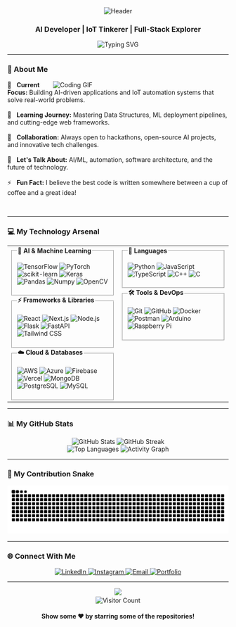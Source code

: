 <div align="center">
  <img src="https://capsule-render.vercel.app/api?type=waving&color=gradient&customColorList=12&height=280&section=header&text=Hello,%20I'm%20Nitesh%20✨&fontSize=80&fontAlignY=35&animation=twinkling&fontColor=fff" alt="Header"/>
</div>

<div align="center">
  <h3><b>AI Developer | IoT Tinkerer | Full-Stack Explorer</b></h3>
  <img src="https://readme-typing-svg.demolab.com?font=Fira+Code&size=22&duration=3000&pause=1000&color=36BCF7&center=true&vCenter=true&multiline=true&width=600&height=100&lines=Building+AI-driven+applications;Crafting+IoT+automation+systems;Exploring+the+frontiers+of+tech" alt="Typing SVG" />
</div>

---

### 🚀 About Me
<img align="right" alt="Coding GIF" width="400" src="https://media.giphy.com/media/qgQUggAC3Pfv687qPC/giphy.gif">

<p>
  🔭 &nbsp; <b>Current Focus:</b> Building AI-driven applications and IoT automation systems that solve real-world problems.
  <br><br>
  🌱 &nbsp; <b>Learning Journey:</b> Mastering Data Structures, ML deployment pipelines, and cutting-edge web frameworks.
  <br><br>
  👯 &nbsp; <b>Collaboration:</b> Always open to hackathons, open-source AI projects, and innovative tech challenges.
  <br><br>
  💬 &nbsp; <b>Let's Talk About:</b> AI/ML, automation, software architecture, and the future of technology.
  <br><br>
  ⚡ &nbsp; <b>Fun Fact:</b> I believe the best code is written somewhere between a cup of coffee and a great idea!
</p>
<br clear="right"/>

---

### 💻 My Technology Arsenal

<table width="100%">
  <tr>
    <td valign="top" width="50%">
      <fieldset>
        <legend><strong>🤖 AI & Machine Learning</strong></legend>
        <p>
          <img src="https://img.shields.io/badge/TensorFlow-%23FF6F00.svg?style=for-the-badge&logo=TensorFlow&logoColor=white" alt="TensorFlow"/>
          <img src="https://img.shields.io/badge/PyTorch-%23EE4C2C.svg?style=for-the-badge&logo=PyTorch&logoColor=white" alt="PyTorch"/>
          <img src="https://img.shields.io/badge/scikit--learn-%23F7931E.svg?style=for-the-badge&logo=scikit-learn&logoColor=white" alt="scikit-learn"/>
          <img src="https://img.shields.io/badge/Keras-%23D00000.svg?style=for-the-badge&logo=Keras&logoColor=white" alt="Keras"/>
          <img src="https://img.shields.io/badge/Pandas-%23150458.svg?style=for-the-badge&logo=pandas&logoColor=white" alt="Pandas"/>
          <img src="https://img.shields.io/badge/Numpy-%23013243.svg?style=for-the-badge&logo=numpy&logoColor=white" alt="Numpy"/>
          <img src="https://img.shields.io/badge/OpenCV-%235C3EE8.svg?style=for-the-badge&logo=opencv&logoColor=white" alt="OpenCV"/>
        </p>
      </fieldset>
      <fieldset>
        <legend><strong>⚡ Frameworks & Libraries</strong></legend>
        <p>
          <img src="https://img.shields.io/badge/React-%2320232a.svg?style=for-the-badge&logo=react&logoColor=%2361DAFB" alt="React"/>
          <img src="https://img.shields.io/badge/Next.js-000000?style=for-the-badge&logo=nextdotjs&logoColor=white" alt="Next.js"/>
          <img src="https://img.shields.io/badge/Node.js-339933?style=for-the-badge&logo=nodedotjs&logoColor=white" alt="Node.js"/>
          <img src="https://img.shields.io/badge/Flask-000000?style=for-the-badge&logo=flask&logoColor=white" alt="Flask"/>
          <img src="https://img.shields.io/badge/FastAPI-005571?style=for-the-badge&logo=fastapi" alt="FastAPI"/>
          <img src="https://img.shields.io/badge/Tailwind_CSS-38B2AC?style=for-the-badge&logo=tailwind-css&logoColor=white" alt="Tailwind CSS"/>
        </p>
      </fieldset>
       <fieldset>
        <legend><strong>☁️ Cloud & Databases</strong></legend>
        <p>
          <img src="https://img.shields.io/badge/Amazon_AWS-FF9900?style=for-the-badge&logo=amazonaws&logoColor=white" alt="AWS"/>
          <img src="https://img.shields.io/badge/Microsoft_Azure-0078D4?style=for-the-badge&logo=microsoft-azure&logoColor=white" alt="Azure"/>
          <img src="https://img.shields.io/badge/Firebase-FFCA28?style=for-the-badge&logo=firebase&logoColor=black" alt="Firebase"/>
          <img src="https://img.shields.io/badge/Vercel-000000?style=for-the-badge&logo=vercel&logoColor=white" alt="Vercel"/>
          <img src="https://img.shields.io/badge/MongoDB-4EA94B?style=for-the-badge&logo=mongodb&logoColor=white" alt="MongoDB"/>
          <img src="https://img.shields.io/badge/PostgreSQL-316192?style=for-the-badge&logo=postgresql&logoColor=white" alt="PostgreSQL"/>
          <img src="https://img.shields.io/badge/MySQL-4479A1?style=for-the-badge&logo=mysql&logoColor=white" alt="MySQL"/>
        </p>
      </fieldset>
    </td>
    <td valign="top" width="50%">
      <fieldset>
        <legend><strong>🚀 Languages</strong></legend>
        <p>
          <img src="https://img.shields.io/badge/Python-3776AB?style=for-the-badge&logo=python&logoColor=white" alt="Python"/>
          <img src="https://img.shields.io/badge/JavaScript-F7DF1E?style=for-the-badge&logo=javascript&logoColor=black" alt="JavaScript"/>
          <img src="https://img.shields.io/badge/TypeScript-007ACC?style=for-the-badge&logo=typescript&logoColor=white" alt="TypeScript"/>
          <img src="https://img.shields.io/badge/C%2B%2B-00599C?style=for-the-badge&logo=cplusplus&logoColor=white" alt="C++"/>
          <img src="https://img.shields.io/badge/C-00599C?style=for-the-badge&logo=c&logoColor=white" alt="C"/>
        </p>
      </fieldset>
      <fieldset>
        <legend><strong>🛠️ Tools & DevOps</strong></legend>
        <p>
          <img src="https://img.shields.io/badge/Git-F05033?style=for-the-badge&logo=git&logoColor=white" alt="Git"/>
          <img src="https://img.shields.io/badge/GitHub-100000?style=for-the-badge&logo=github&logoColor=white" alt="GitHub"/>
          <img src="https://img.shields.io/badge/Docker-2496ED?style=for-the-badge&logo=docker&logoColor=white" alt="Docker"/>
          <img src="https://img.shields.io/badge/Postman-FF6C37?style=for-the-badge&logo=postman&logoColor=white" alt="Postman"/>
          <img src="https://img.shields.io/badge/Arduino-00979D?style=for-the-badge&logo=Arduino&logoColor=white" alt="Arduino"/>
          <img src="https://img.shields.io/badge/Raspberry%20Pi-A22846?style=for-the-badge&logo=Raspberry-Pi&logoColor=white" alt="Raspberry Pi"/>
        </p>
      </fieldset>
    </td>
  </tr>
</table>

---

### 📊 My GitHub Stats

<div align="center">
  <img src="https://github-readme-stats.vercel.app/api?username=Nitesh-Badgujar-28906&theme=tokyonight&hide_border=true&include_all_commits=true&count_private=true&show_icons=true&rank_icon=github" alt="GitHub Stats" height="192px"/>
  <img src="https://nirzak-streak-stats.vercel.app/?user=Nitesh-Badgujar-28906&theme=tokyonight&hide_border=true" alt="GitHub Streak" height="192px"/>
  <br>
  <img src="https://github-readme-stats.vercel.app/api/top-langs/?username=Nitesh-Badgujar-28906&theme=tokyonight&hide_border=true&include_all_commits=true&count_private=true&layout=compact&langs_count=8" alt="Top Languages" height="192px"/>
  <img src="https://github-readme-activity-graph.vercel.app/graph?username=Nitesh-Badgujar-28906&theme=tokyo-night&hide_border=true&custom_title=Contribution%20Graph" alt="Activity Graph" height="192px"/>
</div>

---

### 🐍 My Contribution Snake

<div align="center">
  <img src="https://raw.githubusercontent.com/Nitesh-Badgujar-28906/Nitesh-Badgujar-28906/output/github-contribution-grid-snake-dark.svg" alt="Snake animation" />
</div>

---

### 🌐 Connect With Me

<div align="center">
  <a href="https://www.linkedin.com/in/nitesh-badgujar-8a5218329">
    <img src="https://img.shields.io/badge/LinkedIn-%230077B5.svg?style=for-the-badge&logo=linkedin&logoColor=white" alt="LinkedIn">
  </a>
  <a href="https://www.instagram.com/nitesh_badgujar_002">
    <img src="https://img.shields.io/badge/Instagram-%23E4405F.svg?style=for-the-badge&logo=Instagram&logoColor=white" alt="Instagram">
  </a>
  <a href="mailto:niteshbadgujar32@gmail.com">
    <img src="https://img.shields.io/badge/Email-D14836?style=for-the-badge&logo=gmail&logoColor=white" alt="Email">
  </a>
  <a href="#">
    <img src="https://img.shields.io/badge/Portfolio-%23000000.svg?style=for-the-badge&logo=firefox&logoColor=#FF7139" alt="Portfolio">
  </a>
</div>

---

<div align="center">
  <img src="https://capsule-render.vercel.app/api?type=waving&color=gradient&customColorList=12&height=100&section=footer" />
  <br>
  <img src="https://visitcount.itsvg.in/api?id=Nitesh-Badgujar-28906&icon=2&color=6" alt="Visitor Count"/>
  <br>
  <h4>Show some ❤️ by starring some of the repositories!</h4>
</div>
